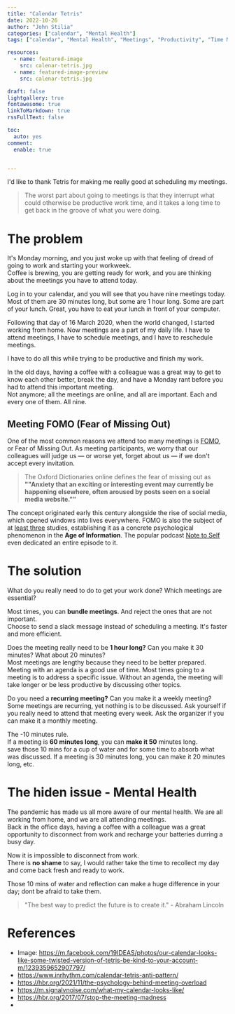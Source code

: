 ```yaml
---
title: "Calendar Tetris"
date: 2022-10-26
author: "John Stilia"
categories: ["calendar", "Mental Health"]
tags: ["calendar", "Mental Health", "Meetings", "Productivity", "Time Management", "Tetris Effect"]

resources:
  - name: featured-image
    src: calenar-tetris.jpg
  - name: featured-image-preview
    src: calenar-tetris.jpg

draft: false
lightgallery: true
fontawesome: true
linkToMarkdown: true
rssFullText: false

toc:
  auto: yes
comment:
  enable: true


---
```


<style>
img {
    box-shadow: inset 10px 10px 60px #fff;
    -moz-border-radius:25px;
    border-radius:10px;
}
</style>


I'd like to thank Tetris for making me really good at scheduling my meetings.

<!--more-->

> The worst part about going to meetings is that they interrupt what could otherwise be productive work time, and it takes a long time to get back in the groove of what you were doing.

# The problem
It's Monday morning, and you just woke up with that feeling of dread of going to work and starting your workweek. <br>
Coffee is brewing, you are getting ready for work, and you are thinking about the meetings you have to attend today. <br>

Log in to your calendar, and you will see that you have nine meetings today.
Most of them are 30 minutes long, but some are 1 hour long.
Some are part of your lunch. Great, you have to eat your lunch in front of your computer. <br>


Following that day of 16 March 2020, when the world changed, I started working from home.
Now meetings are a part of my daily life.
I have to attend meetings, I have to schedule meetings, and I have to reschedule meetings. <br>

I have to do all this while trying to be productive and finish my work. <br>
<!-- mention mental health -->

In the old days, having a coffee with a colleague was a great way to get to know each other better, break the day, and have a Monday rant before you had to attend this important meeting. <br>
Not anymore; all the meetings are online, and all are important. Each and every one of them. All nine.



## Meeting FOMO (Fear of Missing Out)

One of the most common reasons we attend too many meetings is [FOMO](https://en.wikipedia.org/wiki/Fear_of_missing_out), or Fear of Missing Out. As meeting participants, we worry that our colleagues will judge us — or worse yet, forget about us — if we don't accept every invitation.

>The Oxford Dictionaries online defines the fear of missing out as <br>
> **""Anxiety that an exciting or interesting event may currently be happening elsewhere, often aroused by posts seen on a social media website.""**

The concept originated early this century alongside the rise of social media, which opened windows into lives everywhere. FOMO is also the subject of at [least three](https://www.huffpost.com/entry/fear-of-missing-out-life-dissatisfaction-fomo_n_3275349) studies, establishing it as a concrete psychological phenomenon in the **Age of Information**. The popular podcast [Note to Self](https://open.spotify.com/show/59VYjQEEd5dWljjEtikoCx?si=1528031414cc4a81) even dedicated an entire episode to it.



# The solution

What do you really need to do to get your work done? Which meetings are essential?

Most times, you can **bundle meetings**. And reject the ones that are not important. <br>
Choose to send a slack message instead of scheduling a meeting. It's faster and more efficient.

Does the meeting really need to be **1 hour long?** Can you make it 30 minutes? What about 20 minutes? <br>
Most meetings are lengthy because they need to be better prepared. Meeting with an agenda is a good use of time. Most times going to a meeting is to address a specific issue.
Without an agenda, the meeting will take longer or be less productive by discussing other topics.

Do you need a **recurring meeting?** Can you make it a weekly meeting? <br>
Some meetings are recurring, yet nothing is to be discussed. Ask yourself if you really need to attend that meeting every week. Ask the organizer if you can make it a monthly meeting.

The -10 minutes rule. <br>
If a meeting is **60 minutes long**, you can **make it 50** minutes long. <br> save those 10 mins for a cup of water and for some time to absorb what was discussed.
If a meeting is 30 minutes long, you can make it 20 minutes long, etc. <br>




# The hiden issue - Mental Health

The pandemic has made us all more aware of our mental health. We are all working from home, and we are all attending meetings. <br>
Back in the office days, having a coffee with a colleague was a great opportunity to disconnect from work and recharge your batteries durring a busy day.

Now it is impossible to disconnect from work. <br>
There is **no shame** to say, I would rather take the time to recollect my day and come back fresh and ready to work. <br>

Those 10 mins of water and reflection can make a huge difference in your day; dont be afraid to take them. <br>

> "The best way to predict the future is to create it." - Abraham Lincoln



# References

- Image: <https://m.facebook.com/19IDEAS/photos/our-calendar-looks-like-some-twisted-version-of-tetris-be-kind-to-your-account-m/1239359652907797/>
- <https://www.inrhythm.com/calendar-tetris-anti-pattern/>
- <https://hbr.org/2021/11/the-psychology-behind-meeting-overload>
- <https://m.signalvnoise.com/what-my-calendar-looks-like/>
- <https://hbr.org/2017/07/stop-the-meeting-madness>
-